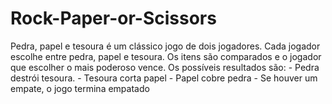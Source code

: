 # Rock-Paper-or-Scissors
Pedra, papel e tesoura é um clássico jogo de dois jogadores. Cada jogador escolhe entre pedra, papel e tesoura. Os itens são comparados e o jogador que escolher o mais poderoso vence.  Os possíveis resultados são:  - Pedra destrói tesoura. - Tesoura corta papel - Papel cobre pedra - Se houver um empate, o jogo termina empatado 
